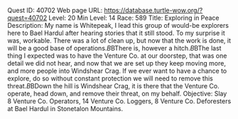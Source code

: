 Quest ID: 40702
Web page URL: https://database.turtle-wow.org/?quest=40702
Level: 20
Min Level: 14
Race: 589
Title: Exploring in Peace
Description: My name is Whitepeak, I lead this group of would-be explorers here to Bael Hardul after hearing stories that it still stood. To my surprise it was, workable. There was a lot of clean up, but now that the work is done, it will be a good base of operations.$B$BThere is, however a hitch.$B$BThe last thing I expected was to have the Venture Co. at our doorstep, that was one detail we did not hear, and now that we are set up they keep moving more, and more people into Windshear Crag. If we ever want to have a chance to explore, do so without constant protection we will need to remove this threat.$B$BDown the hill is Windshear Crag, it is there that the Venture Co. operate, head down, and remove their threat, on my behalf.
Objective: Slay 8 Venture Co. Operators, 14 Venture Co. Loggers, 8 Venture Co. Deforesters at Bael Hardul in Stonetalon Mountains.
